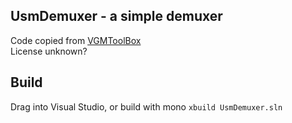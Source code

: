 ## UsmDemuxer - a simple demuxer

Code copied from [VGMToolBox](https://github.com/jeeb/vgmtoolbox/)  
License unknown?

## Build
Drag into Visual Studio, or build with mono `xbuild UsmDemuxer.sln`

